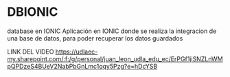 # DBIONIC
 database en IONIC
 Aplicación en IONIC donde se realiza la integracion de una base de datos, para poder recuperar los datos guardados

LINK DEL VIDEO
https://udlaec-my.sharepoint.com/:f:/g/personal/juan_leon_udla_edu_ec/ErPGf1jiSNZLnWMpQPDzeS4BUeV2NabPbGnLmc1qqy5Pzg?e=hDcYSB
